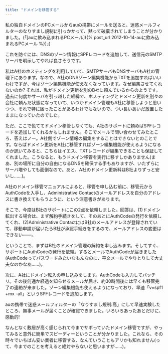 ```yaml
---
title: "ドメインを移管する"
---
```


私の独自ドメインのPCメールからauの携帯にメールを送ると、迷惑メールフィルターのなりすまし規制に引っかかって、黙って破棄されてしまうことが分かりました。(「[auに飲み込まれるPCメール]({% post_url 2012-10-14-auに飲み込まれるPCメール %})」)

これを防ぐには、DNSのゾーン情報にSPFレコードを追加して、送信元のSMTPサーバを明示してやれば良さそうです。

私はA社のホスティングを利用していて、SMTPサーバもDNSサーバもA社の管理下にあります。なので、A社のDNSゾーン編集機能からTXTを追加すればいいわけですが、今はゾーン編集機能が使えなくなっています。なぜ編集させてくれないのか? それは、私がドメイン更新を別のB社に頼んでいるからのようです。過去に何度かサーバを引っ越した経緯で、ホスティングとドメイン更新を別々の会社に頼んだ状態になっていて、いつかドメイン管理もA社に移管しようと思いつつ、それで特に困ったことがあるわけでもないので、つい長いあいだ放置したままになっていたのでした。

ただ、ここで慌ててドメイン移管しなくても、A社のサポートに頼めばSPFレコードを追加してくれるかもしれません。そこでメールで問い合わせてみたところ、答えはノー。A社側でゾーン情報の編集をすることはできないとのことです。ならばドメイン更新をA社に移管すればゾーン編集機能が使えるようになるのか訊いてみると、こちらはイエス、TXTレコードが編集できることも保証してくれました。こうなると、もうドメイン移管を実行に移すしかありません(まあ、別の場所に自分の自由になるDNSを確保する手もありますが、いたずらにサーバ増やしても面倒なので。あと、A社のドメイン更新料はB社よりずっと安いし……)。

A社のドメイン移管マニュアルによると、移管を申し込む前に、移管元からAuthCodeを入手し、Administrative Contactのメールアドレスを自分のアドレスに書き換えてもらうように、という注意書きがあります。

そこで、今度はB社のサポートにこの2点を依頼しました。回答は、(1)ドメイン転出する場合は、まず解約手続きをして、そのあとにAuthCodeの発行を依頼してくれ、(2)Administrative ContactにはB社のメールアドレスが登録されていて、移動申請が届いたらB社が承認手続きをするので、メールアドレスの変更はできない――。

ということで、まずはB社のドメイン管理の解約を申し込みます。そしてすぐ、サポートにAuthCodeの発行を依頼。するとメールでAuthCodeが届きました(AuthCodeってパスワードみたいなもんなのに、平文メールでやりとりして大丈夫なのかなあ……)。

次に、A社にドメイン転入の申し込みをします。AuthCodeも入力してバッチリ。その後何通か経過を知らせるメールが届き、約30時間後には早くも移管完了の連絡が来ました。ゾーン編集機能も使えるようになっており、早速「v=spf1 +mx -all」というSPFレコードを追加します。

auの携帯で迷惑メールフィルターの「なりすまし規制:高」にして早速実験したところ、無事メールが届くことが確認できました。いろいろあったあとだけに、感動的!

なんとなく敷居が高く感じられて今までサボっていたドメイン移管ですが、やってみると意外に簡単でスピーディーということが分かりました。これなら、その時々でいちばん安い業者に移管する、なんていうこともアリかも知れません(って、今までのことを考えると絶対やらないと思いますが……)。
